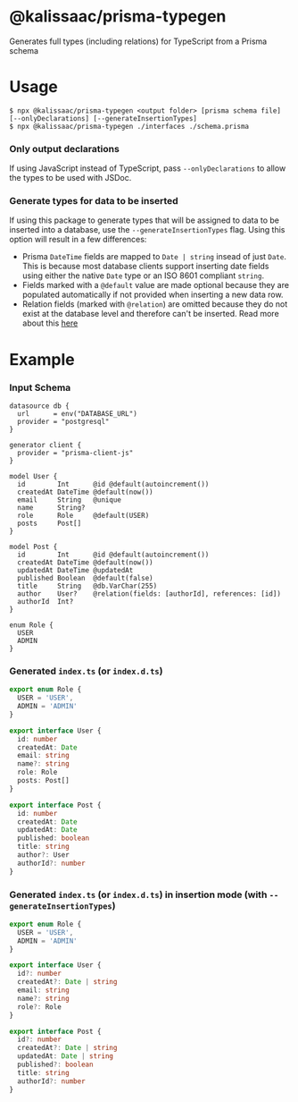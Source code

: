 # @kalissaac/prisma-typegen

Generates full types (including relations) for TypeScript from a Prisma schema

# Usage

```sh-session
$ npx @kalissaac/prisma-typegen <output folder> [prisma schema file] [--onlyDeclarations] [--generateInsertionTypes]
$ npx @kalissaac/prisma-typegen ./interfaces ./schema.prisma
```

### Only output declarations

If using JavaScript instead of TypeScript, pass `--onlyDeclarations` to allow the types to be used with JSDoc.

### Generate types for data to be inserted

If using this package to generate types that will be assigned to data to be inserted into a database, use the `--generateInsertionTypes` flag. Using this option will result in a few differences:

- Prisma `DateTime` fields are mapped to `Date | string` insead of just `Date`. This is because most database clients support inserting date fields using either the native `Date` type or an ISO 8601 compliant `string`.
- Fields marked with a `@default` value are made optional because they are populated automatically if not provided when inserting a new data row.
- Relation fields (marked with `@relation`) are omitted because they do not exist at the database level and therefore can't be inserted. Read more about this [here](https://www.prisma.io/docs/concepts/components/prisma-schema/relations#relation-fields)

# Example

### Input Schema

```prisma
datasource db {
  url      = env("DATABASE_URL")
  provider = "postgresql"
}

generator client {
  provider = "prisma-client-js"
}

model User {
  id        Int      @id @default(autoincrement())
  createdAt DateTime @default(now())
  email     String   @unique
  name      String?
  role      Role     @default(USER)
  posts     Post[]
}

model Post {
  id        Int      @id @default(autoincrement())
  createdAt DateTime @default(now())
  updatedAt DateTime @updatedAt
  published Boolean  @default(false)
  title     String   @db.VarChar(255)
  author    User?    @relation(fields: [authorId], references: [id])
  authorId  Int?
}

enum Role {
  USER
  ADMIN
}
```

### Generated `index.ts` (or `index.d.ts`)

```typescript
export enum Role {
  USER = 'USER',
  ADMIN = 'ADMIN'
}

export interface User {
  id: number
  createdAt: Date
  email: string
  name?: string
  role: Role
  posts: Post[]
}

export interface Post {
  id: number
  createdAt: Date
  updatedAt: Date
  published: boolean
  title: string
  author?: User
  authorId?: number
}
```

### Generated `index.ts` (or `index.d.ts`) in insertion mode (with `--generateInsertionTypes`)

```typescript
export enum Role {
  USER = 'USER',
  ADMIN = 'ADMIN'
}

export interface User {
  id?: number
  createdAt?: Date | string
  email: string
  name?: string
  role?: Role
}

export interface Post {
  id?: number
  createdAt?: Date | string
  updatedAt: Date | string
  published?: boolean
  title: string
  authorId?: number
}
```
